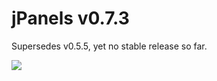 # jPanels v0.7.3
Supersedes v0.5.5, yet no stable release so far.

![](https://github.com/mechanicious/jquery-panels/blob/gh-pages/jpanels0.7.3-gif.gif?raw=true)
